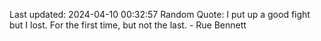 Last updated: 2024-04-10 00:32:57
Random Quote: I put up a good fight but I lost. For the first time, but not the last. - Rue Bennett